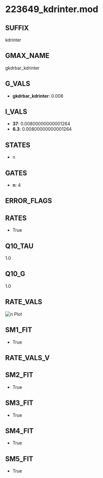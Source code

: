 # 223649_kdrinter.mod

## SUFFIX

kdrinter

## GMAX_NAME

gkdrbar_kdrinter

## G_VALS

- **gkdrbar_kdrinter**: 0.008

## I_VALS

- **37**: 0.00800000000001264
- **6.3**: 0.00800000000001264

## STATES

- n

## GATES

- **n**: 4

## ERROR_FLAGS


## RATES

- True

## Q10_TAU

1.0

## Q10_G

1.0

## RATE_VALS

![n Plot](/Users/pbozelos/Dropbox/icg-Chai-Panos/supermodels/output_markdown_files/K/223649_kdrinter.mod/images/n.png)

## SM1_FIT

- True

## RATE_VALS_V

## SM2_FIT

- True

## SM3_FIT

- True

## SM4_FIT

- True

## SM5_FIT

- True

